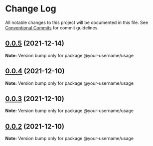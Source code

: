 # Change Log

All notable changes to this project will be documented in this file.
See [Conventional Commits](https://conventionalcommits.org) for commit guidelines.

## [0.0.5](https://github.com/your-username/your-repo-name/compare/@your-username/usage@0.0.4...@your-username/usage@0.0.5) (2021-12-14)

**Note:** Version bump only for package @your-username/usage





## [0.0.4](https://github.com/your-username/your-repo-name/compare/@your-username/usage@0.0.3...@your-username/usage@0.0.4) (2021-12-10)

**Note:** Version bump only for package @your-username/usage





## [0.0.3](https://github.com/your-username/your-repo-name/compare/@your-username/usage@0.0.2...@your-username/usage@0.0.3) (2021-12-10)

**Note:** Version bump only for package @your-username/usage





## [0.0.2](https://github.com/your-username/your-repo-name/compare/@your-username/usage@0.0.1...@your-username/usage@0.0.2) (2021-12-10)

**Note:** Version bump only for package @your-username/usage
